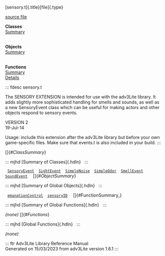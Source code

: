 [sensory.t]{.title}[file]{.type}

[source file](../source/sensory.t.html)

**Classes**\
[Summary](#_ClassSummary_)\
 

**Objects**\
[Summary](#_ObjectSummary_)\
 

**Functions**\
[Summary](#_FunctionSummary_)\
[Details](#_Functions_)

::: fdesc
sensory.t

The SENSORY EXTENSION is intended for use with the adv3Lite library. It
adds slightly more sophisticated handling for smells and sounds, as well
as a new SensoryEvent class which can be useful for making actors and
other objects respond to sensory events.

VERSION 2\
19-Jul-14

Usage: include this extension after the adv3Lite library but before your
own game-specific files. Make sure that events.t is also included in
your build.
:::

[]{#_ClassSummary_}

::: mjhd
[Summary of Classes]{.hdln}  
:::

` `[`SensoryEvent`](../object/SensoryEvent.html)`  `[`SightEvent`](../object/SightEvent.html)`  `[`SimpleNoise`](../object/SimpleNoise.html)`  `[`SimpleOdor`](../object/SimpleOdor.html)`  `[`SmellEvent`](../object/SmellEvent.html)`  `[`SoundEvent`](../object/SoundEvent.html)`  `
[]{#_ObjectSummary_}

::: mjhd
[Summary of Global Objects]{.hdln}  
:::

` `[`emanationControl`](../object/emanationControl.html)`  `[`sensoryID`](../object/sensoryID.html)`  `
[]{#FunctionSummary_}

::: mjhd
[Summary of Global Functions]{.hdln}  
:::

*(none)* []{#_Functions_}

::: mjhd
[Global Functions]{.hdln}  
:::

*(none)*

::: ftr
Adv3Lite Library Reference Manual\
Generated on 15/03/2023 from adv3Lite version 1.6.1
:::
